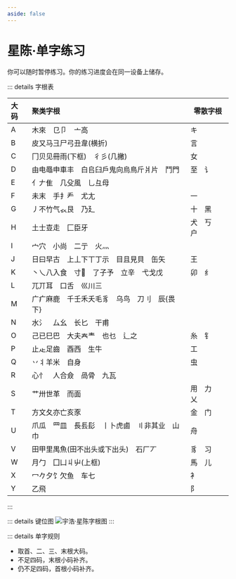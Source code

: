 ```yaml
---
aside: false
---
```

# 星陈·单字练习

你可以随时暂停练习。你的练习进度会在同一设备上储存。

<script setup>
import Train from "@/train/CharTrain.vue"
</script>
<Train name="star" chaifenUrl="/chaifen_zhu.csv" zigenUrl="/zigen-star.csv" :range="[0,1000]" :supplement="true" />

::: details 字根表
<!-- do not translate -->

| 大码 | 聚类字根                                     | 零散字根   |
| :--- | :------------------------------------------- | ---------- |
| A    | 木來　㔾卩　亠高                             | キ         |
| B    | 皮又马彐尸弓丑韋(横折)                       | 言     |
| C    | 冂贝见冊雨(下框)　彳彡(几撇)                 | 女         |
| D    | 由电黽申車丰　白𠂤臼戶鬼向烏鳥斤爿片　鬥門    | 至　讠     |
| E    | 亻𠂇隹　几殳風　乚彑母                        |
| F    | 未末　手扌龵　尤尢                           | 一         |
| G    | 丿不竹气𧘇艮　乃廴                            | 十　黑     |
| H    | 土士壴走　匚臣牙                             | 犬　丂　户 |
| I    | 宀穴　小尚　二亍　火灬                       |
| J    | 日曰早古　上丄下丅丁示　目且見貝　缶矢       | 王         |
| K    | 丶乀八入食　寸𬺰　了子予　立辛　弋戈戊          | 卯　纟     |
| L    | 兀丌耳　口舌　巛川三                         |
| M    | 广疒麻鹿　千壬禾夭毛豸　乌鸟　刀刂　辰{畏下} |
| N    | 水氵　厶幺　长匕　干甫                       |
| O    | 己已巳巴　大夫𡗗龶　也乜　辶之                | 糸　钅     |
| P    | 止龰足齒　酉西　生牛                         | 工         |
| Q    | 丷丬羊米　自身                               | 虫         |
| R    | 心忄　人合僉　咼骨　九瓦                     |
| S    | 艹卅世革　而面                               | 用　力　乂 |
| T    | 方文夂亦亡亥豕                               | 金　门     |
| U    | 爪瓜　罒皿　長镸髟　丨卜虎鹵　〢非其业　山巾 | 舟         |
| V    | 田甲里禺魚(田不出头或下出头)　石厂丆         | 豸　习     |
| W    | 月勹　囗凵丩屮(上框)                         | 馬　儿     |
| X    | 冖𠂊夕饣欠鱼　车七                            | 衤         |
| Y    | 乙飛                                         | 阝         |

<!-- do not translate -->
:::

::: details 键位图
![宇浩·星陈字根图](/yustar.png)
:::

::: details 单字规则

- 取首、二、三、末根大码。
- 不足四码，末根小码补齐。
- 仍不足四码，首根小码补齐。
